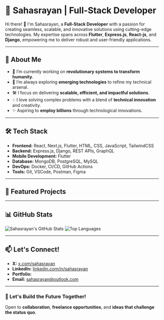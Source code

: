 # 🌟 Sahasrayan | Full-Stack Developer

Hi there! 👋 I'm Sahasrayan, a **Full-Stack Developer** with a passion for creating seamless, scalable, and innovative solutions using cutting-edge technologies. My expertise spans across **Flutter**, **Express.js**, **React-js**, and **Django**, empowering me to deliver robust and user-friendly applications.

---

## 🚀 About Me
- 🔭 I’m currently working on **revolutionary systems to transform humanity**.
- 🌱 I’m always exploring **emerging technologies** to refine my technical arsenal.
- 🛠️ I focus on delivering **scalable, efficient, and impactful solutions**.
- 💡 I love solving complex problems with a blend of **technical innovation** and creativity.
- ✨ Aspiring to **employ billions** through technological innovations.

---

## 🛠️ Tech Stack
- **Frontend:** React, Next.js, Flutter, HTML, CSS, JavaScript, TailwindCSS
- **Backend:** Express.js, Django, REST APIs, GraphQL
- **Mobile Development:** Flutter
- **Database:** MongoDB, PostgreSQL, MySQL
- **DevOps:** Docker, CI/CD, GitHub Actions
- **Tools:** Git, VSCode, Postman, Figma

---

## 📂 Featured Projects


---

## 📊 GitHub Stats
![Sahasrayan's GitHub Stats](https://github-readme-stats.vercel.app/api?username=sahasrayan&show_icons=true&theme=radical)
![Top Languages](https://github-readme-stats.vercel.app/api/top-langs/?username=sahasrayan&layout=compact&theme=radical)

---

## 📫 Let's Connect!
- **X:** [x.com/sahasrayan](#)
- **LinkedIn:** [linkedin.com/in/sahasrayan](#)
- **Portfolio:** 
- **Email:** [sahasrayan@outlook.com](#)

---

### 🌟 Let's Build the Future Together!
Open to **collaboration**, **freelance opportunities**, and **ideas that challenge the status quo**.
